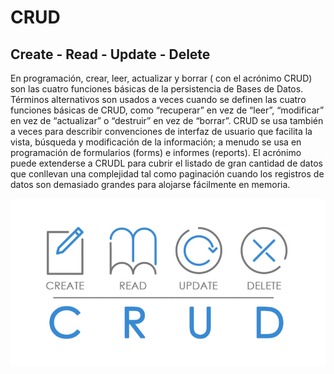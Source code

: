 # CRUD
## Create - Read - Update - Delete

En programación, crear, leer, actualizar y borrar ( con el acrónimo CRUD) son las cuatro funciones básicas de la persistencia de Bases de Datos. Términos alternativos son usados a veces cuando se definen las cuatro funciones básicas de CRUD, como “recuperar” en vez de “leer”, “modificar” en vez de “actualizar” o “destruir” en vez de “borrar”. CRUD se usa también a veces para describir convenciones de interfaz de usuario que facilita la vista, búsqueda y modificación de la información; a menudo se usa en programación de formularios (forms) e informes (reports). El acrónimo puede extenderse a CRUDL para cubrir el listado de gran cantidad de datos que conllevan una complejidad tal como paginación cuando los registros de datos son demasiado grandes para alojarse fácilmente en memoria.


![Imagen referencial](img/crud.png)

